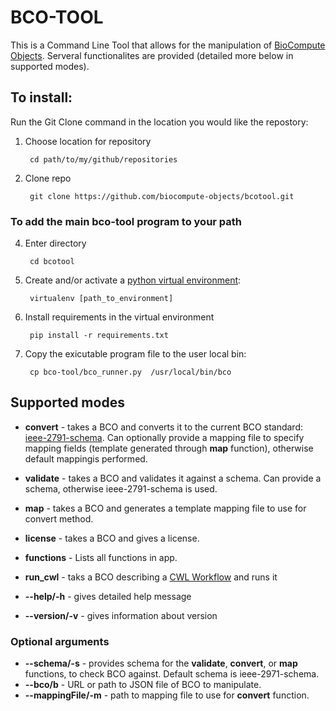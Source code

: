 # BCO-TOOL


This is a Command Line Tool that allows for the manipulation of [BioCompute Objects](https://www.biocomputeobject.org/). Serveral functionalites are provided (detailed more below in supported modes).

## To install:

Run the Git Clone command in the location you would like the repostory:

1. Choose location for repository

        cd path/to/my/github/repositories

2. Clone repo

        git clone https://github.com/biocompute-objects/bcotool.git

### To add the main bco-tool program to your path

4. Enter directory

        cd bcotool

5. Create and/or activate a [python virtual environment](https://virtualenv.pypa.io/en/latest/user_guide.html):

        virtualenv [path_to_environment]

5. Install requirements in the virtual environment

        pip install -r requirements.txt

6. Copy the exicutable program file to the user local  bin:

        cp bco-tool/bco_runner.py  /usr/local/bin/bco


## Supported modes
* **convert** - takes a  BCO and converts it to the current BCO standard:  [ieee-2791-schema](https://opensource.ieee.org/2791-object/ieee-2791-schema). Can optionally provide a mapping file to specify mapping fields (template generated through **map** function), otherwise default mappingis performed.
* **validate** - takes a BCO and validates it against a schema. Can provide a schema, otherwise ieee-2791-schema is used.
* **map** - takes a BCO and generates a template mapping file to use for convert method.
* **license** - takes a BCO and gives a license.
* **functions** - Lists all functions in app.
* **run_cwl** - taks a BCO describing a [CWL Workflow](https://www.commonwl.org/) and runs it

* **--help/-h** - gives detailed help message
* **--version/-v** - gives information about version

### Optional arguments
* **--schema/-s** - provides schema for the **validate**, **convert**, or **map** functions, to check BCO against. Default schema is ieee-2971-schema.
* **--bco/b** - URL or path to JSON file of BCO to manipulate.
* **--mappingFile/-m** - path to mapping file to use for **convert** function.


